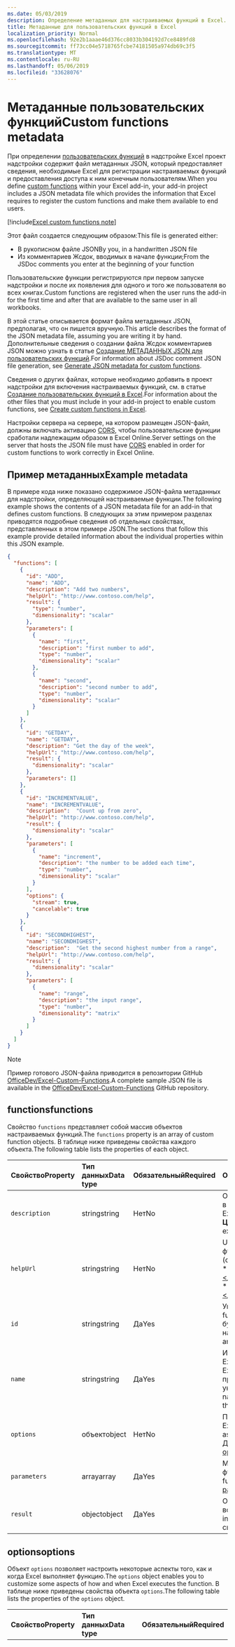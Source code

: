 ```yaml
---
ms.date: 05/03/2019
description: Определение метаданных для настраиваемых функций в Excel.
title: Метаданные для пользовательских функций в Excel
localization_priority: Normal
ms.openlocfilehash: 92e2b1aaae46d376cc8033b304192d7ce8489fd8
ms.sourcegitcommit: ff73cc04e5718765fcbe74181505a974db69c3f5
ms.translationtype: MT
ms.contentlocale: ru-RU
ms.lasthandoff: 05/06/2019
ms.locfileid: "33628076"
---
```

# <a name="custom-functions-metadata"></a><span data-ttu-id="07664-103">Метаданные пользовательских функций</span><span class="sxs-lookup"><span data-stu-id="07664-103">Custom functions metadata</span></span>

<span data-ttu-id="07664-104">При определении [пользовательских функций](custom-functions-overview.md) в надстройке Excel проект надстройки содержит файл метаданных JSON, который предоставляет сведения, необходимые Excel для регистрации настраиваемых функций и предоставления доступа к ним конечным пользователям.</span><span class="sxs-lookup"><span data-stu-id="07664-104">When you define [custom functions](custom-functions-overview.md) within your Excel add-in, your add-in project includes a JSON metadata file which provides the information that Excel requires to register the custom functions and make them available to end users.</span></span>

[!include[Excel custom functions note](../includes/excel-custom-functions-note.md)]

<span data-ttu-id="07664-105">Этот файл создается следующим образом:</span><span class="sxs-lookup"><span data-stu-id="07664-105">This file is generated either:</span></span>

- <span data-ttu-id="07664-106">В рукописном файле JSON</span><span class="sxs-lookup"><span data-stu-id="07664-106">By you, in a handwritten JSON file</span></span>
- <span data-ttu-id="07664-107">Из комментариев Жсдок, вводимых в начале функции;</span><span class="sxs-lookup"><span data-stu-id="07664-107">From the JSDoc comments you enter at the beginning of your function</span></span>

<span data-ttu-id="07664-108">Пользовательские функции регистрируются при первом запуске надстройки и после их появления для одного и того же пользователя во всех книгах.</span><span class="sxs-lookup"><span data-stu-id="07664-108">Custom functions are registered when the user runs the add-in for the first time and after that are available to the same user in all workbooks.</span></span>

<span data-ttu-id="07664-109">В этой статье описывается формат файла метаданных JSON, предполагая, что он пишется вручную.</span><span class="sxs-lookup"><span data-stu-id="07664-109">This article describes the format of the JSON metadata file, assuming you are writing it by hand.</span></span> <span data-ttu-id="07664-110">Дополнительные сведения о создании файла Жсдок комментариев JSON можно узнать в статье [Создание МЕТАДАННЫХ JSON для пользовательских функций](custom-functions-json-autogeneration.md).</span><span class="sxs-lookup"><span data-stu-id="07664-110">For information about JSDoc comment JSON file generation, see [Generate JSON metadata for custom functions](custom-functions-json-autogeneration.md).</span></span>

<span data-ttu-id="07664-111">Сведения о других файлах, которые необходимо добавить в проект надстройки для включения настраиваемых функций, см. в статье [Создание пользовательских функций в Excel](custom-functions-overview.md).</span><span class="sxs-lookup"><span data-stu-id="07664-111">For information about the other files that you must include in your add-in project to enable custom functions, see [Create custom functions in Excel](custom-functions-overview.md).</span></span>

<span data-ttu-id="07664-112">Настройки сервера на сервере, на котором размещен JSON-файл, должны включать активацию [CORS](https://developer.mozilla.org/docs/Web/HTTP/CORS), чтобы пользовательские функции сработали надлежащим образом в Excel Online.</span><span class="sxs-lookup"><span data-stu-id="07664-112">Server settings on the server that hosts the JSON file must have [CORS](https://developer.mozilla.org/docs/Web/HTTP/CORS) enabled in order for custom functions to work correctly in Excel Online.</span></span>

## <a name="example-metadata"></a><span data-ttu-id="07664-113">Пример метаданных</span><span class="sxs-lookup"><span data-stu-id="07664-113">Example metadata</span></span>

<span data-ttu-id="07664-114">В примере кода ниже показано содержимое JSON-файла метаданных для надстройки, определяющей настраиваемые функции.</span><span class="sxs-lookup"><span data-stu-id="07664-114">The following example shows the contents of a JSON metadata file for an add-in that defines custom functions.</span></span> <span data-ttu-id="07664-115">В следующих за этим примером разделах приводятся подробные сведения об отдельных свойствах, представленных в этом примере JSON.</span><span class="sxs-lookup"><span data-stu-id="07664-115">The sections that follow this example provide detailed information about the individual properties within this JSON example.</span></span>

```json
{
  "functions": [
    {
      "id": "ADD",
      "name": "ADD",
      "description": "Add two numbers",
      "helpUrl": "http://www.contoso.com/help",
      "result": {
        "type": "number",
        "dimensionality": "scalar"
      },
      "parameters": [
        {
          "name": "first",
          "description": "first number to add",
          "type": "number",
          "dimensionality": "scalar"
        },
        {
          "name": "second",
          "description": "second number to add",
          "type": "number",
          "dimensionality": "scalar"
        }
      ]
    },
    {
      "id": "GETDAY",
      "name": "GETDAY",
      "description": "Get the day of the week",
      "helpUrl": "http://www.contoso.com/help",
      "result": {
        "dimensionality": "scalar"
      },
      "parameters": []
    },
    {
      "id": "INCREMENTVALUE",
      "name": "INCREMENTVALUE", 
      "description":  "Count up from zero",
      "helpUrl": "http://www.contoso.com/help",
      "result": {
        "dimensionality": "scalar"
      },
      "parameters": [
        {
          "name": "increment",
          "description": "the number to be added each time",
          "type": "number",
          "dimensionality": "scalar"
        }
      ],
      "options": {
        "stream": true,
        "cancelable": true
      }
    },
    {
      "id": "SECONDHIGHEST",
      "name": "SECONDHIGHEST", 
      "description":  "Get the second highest number from a range",
      "helpUrl": "http://www.contoso.com/help",
      "result": {
        "dimensionality": "scalar"
      },
      "parameters": [
        {
          "name": "range",
          "description": "the input range",
          "type": "number",
          "dimensionality": "matrix"
        }
      ]
    }
  ]
}
```

> [!NOTE]
> <span data-ttu-id="07664-116">Пример готового JSON-файла приводится в репозитории GitHub [OfficeDev/Excel-Custom-Functions](https://github.com/OfficeDev/Excel-Custom-Functions/blob/master/src/functions/functions.json).</span><span class="sxs-lookup"><span data-stu-id="07664-116">A complete sample JSON file is available in the [OfficeDev/Excel-Custom-Functions](https://github.com/OfficeDev/Excel-Custom-Functions/blob/master/src/functions/functions.json) GitHub repository.</span></span>

## <a name="functions"></a><span data-ttu-id="07664-117">functions</span><span class="sxs-lookup"><span data-stu-id="07664-117">functions</span></span> 

<span data-ttu-id="07664-118">Свойство `functions` представляет собой массив объектов настраиваемых функций.</span><span class="sxs-lookup"><span data-stu-id="07664-118">The `functions` property is an array of custom function objects.</span></span> <span data-ttu-id="07664-119">В таблице ниже приведены свойства каждого объекта.</span><span class="sxs-lookup"><span data-stu-id="07664-119">The following table lists the properties of each object.</span></span>

|  <span data-ttu-id="07664-120">Свойство</span><span class="sxs-lookup"><span data-stu-id="07664-120">Property</span></span>  |  <span data-ttu-id="07664-121">Тип данных</span><span class="sxs-lookup"><span data-stu-id="07664-121">Data type</span></span>  |  <span data-ttu-id="07664-122">Обязательный</span><span class="sxs-lookup"><span data-stu-id="07664-122">Required</span></span>  |  <span data-ttu-id="07664-123">Описание</span><span class="sxs-lookup"><span data-stu-id="07664-123">Description</span></span>  |
|:-----|:-----|:-----|:-----|
|  `description`  |  <span data-ttu-id="07664-124">string</span><span class="sxs-lookup"><span data-stu-id="07664-124">string</span></span>  |  <span data-ttu-id="07664-125">Нет</span><span class="sxs-lookup"><span data-stu-id="07664-125">No</span></span>  |  <span data-ttu-id="07664-126">Описание функции, которое отображается пользователям в Excel</span><span class="sxs-lookup"><span data-stu-id="07664-126">The description of the function that end users see in Excel.</span></span> <span data-ttu-id="07664-127">(например, **преобразует значение по шкале Цельсия в температуру по шкале Фаренгейта**).</span><span class="sxs-lookup"><span data-stu-id="07664-127">For example, **Converts a Celsius value to Fahrenheit**.</span></span> |
|  `helpUrl`  |  <span data-ttu-id="07664-128">string</span><span class="sxs-lookup"><span data-stu-id="07664-128">string</span></span>  |   <span data-ttu-id="07664-129">Нет</span><span class="sxs-lookup"><span data-stu-id="07664-129">No</span></span>  |  <span data-ttu-id="07664-130">URL-адрес, по которому можно получить сведения о функции</span><span class="sxs-lookup"><span data-stu-id="07664-130">URL that provides information about the function.</span></span> <span data-ttu-id="07664-131">(отображается в области задач). Пример: **http://contoso.com/help/convertcelsiustofahrenheit.html**.</span><span class="sxs-lookup"><span data-stu-id="07664-131">(It is displayed in a task pane.) For example, **http://contoso.com/help/convertcelsiustofahrenheit.html**.</span></span> |
| `id`     | <span data-ttu-id="07664-132">string</span><span class="sxs-lookup"><span data-stu-id="07664-132">string</span></span> | <span data-ttu-id="07664-133">Да</span><span class="sxs-lookup"><span data-stu-id="07664-133">Yes</span></span> | <span data-ttu-id="07664-134">Уникальный идентификатор для функции.</span><span class="sxs-lookup"><span data-stu-id="07664-134">A unique ID for the function.</span></span> <span data-ttu-id="07664-135">Этот идентификатор может содержать только буквы, цифры и точки и не может изменяться после настройки.</span><span class="sxs-lookup"><span data-stu-id="07664-135">This ID can only contain alphanumeric characters and periods and should not be changed after it is set.</span></span> |
|  `name`  |  <span data-ttu-id="07664-136">string</span><span class="sxs-lookup"><span data-stu-id="07664-136">string</span></span>  |  <span data-ttu-id="07664-137">Да</span><span class="sxs-lookup"><span data-stu-id="07664-137">Yes</span></span>  |  <span data-ttu-id="07664-138">Имя функции, которое отображается пользователям в Excel.</span><span class="sxs-lookup"><span data-stu-id="07664-138">The name of the function that end users see in Excel.</span></span> <span data-ttu-id="07664-139">В Excel имя этой функции будет присоединено в качестве префикса пространством имен настраиваемой функции, указанным в XML-файле манифеста.</span><span class="sxs-lookup"><span data-stu-id="07664-139">In Excel, this function name will be prefixed by the custom functions namespace that's specified in the XML manifest file.</span></span> |
|  `options`  |  <span data-ttu-id="07664-140">объект</span><span class="sxs-lookup"><span data-stu-id="07664-140">object</span></span>  |  <span data-ttu-id="07664-141">Нет</span><span class="sxs-lookup"><span data-stu-id="07664-141">No</span></span>  |  <span data-ttu-id="07664-142">Позволяет настроить некоторые аспекты того, как и когда Excel выполняет функцию.</span><span class="sxs-lookup"><span data-stu-id="07664-142">Enables you to customize some aspects of how and when Excel executes the function.</span></span> <span data-ttu-id="07664-143">Дополнительные сведения см. в разделе [options](#options).</span><span class="sxs-lookup"><span data-stu-id="07664-143">See [options](#options) for details.</span></span> |
|  `parameters`  |  <span data-ttu-id="07664-144">array</span><span class="sxs-lookup"><span data-stu-id="07664-144">array</span></span>  |  <span data-ttu-id="07664-145">Да</span><span class="sxs-lookup"><span data-stu-id="07664-145">Yes</span></span>  |  <span data-ttu-id="07664-146">Массив, который определяет входные параметры для функции.</span><span class="sxs-lookup"><span data-stu-id="07664-146">Array that defines the input parameters for the function.</span></span> <span data-ttu-id="07664-147">Дополнительные сведения см. в разделе [parameters](#parameters).</span><span class="sxs-lookup"><span data-stu-id="07664-147">See [parameters](#parameters)  for details.</span></span> |
|  `result`  |  <span data-ttu-id="07664-148">object</span><span class="sxs-lookup"><span data-stu-id="07664-148">object</span></span>  |  <span data-ttu-id="07664-149">Да</span><span class="sxs-lookup"><span data-stu-id="07664-149">Yes</span></span>  |  <span data-ttu-id="07664-150">Объект, который определяет тип информации, возвращаемый функцией.</span><span class="sxs-lookup"><span data-stu-id="07664-150">Object that defines the type of information that is returned by the function.</span></span> <span data-ttu-id="07664-151">Дополнительные сведения см. в разделе [result](#result).</span><span class="sxs-lookup"><span data-stu-id="07664-151">See [result](#result) for details.</span></span> |

## <a name="options"></a><span data-ttu-id="07664-152">options</span><span class="sxs-lookup"><span data-stu-id="07664-152">options</span></span>

<span data-ttu-id="07664-153">Объект `options` позволяет настроить некоторые аспекты того, как и когда Excel выполняет функцию.</span><span class="sxs-lookup"><span data-stu-id="07664-153">The `options` object enables you to customize some aspects of how and when Excel executes the function.</span></span> <span data-ttu-id="07664-154">В таблице ниже приведены свойства объекта `options`.</span><span class="sxs-lookup"><span data-stu-id="07664-154">The following table lists the properties of the `options` object.</span></span>

|  <span data-ttu-id="07664-155">Свойство</span><span class="sxs-lookup"><span data-stu-id="07664-155">Property</span></span>  |  <span data-ttu-id="07664-156">Тип данных</span><span class="sxs-lookup"><span data-stu-id="07664-156">Data type</span></span>  |  <span data-ttu-id="07664-157">Обязательный</span><span class="sxs-lookup"><span data-stu-id="07664-157">Required</span></span>  |  <span data-ttu-id="07664-158">Описание</span><span class="sxs-lookup"><span data-stu-id="07664-158">Description</span></span>  |
|:-----|:-----|:-----|:-----|
|  `cancelable`  |  <span data-ttu-id="07664-159">boolean</span><span class="sxs-lookup"><span data-stu-id="07664-159">boolean</span></span>  |  <span data-ttu-id="07664-160">Нет</span><span class="sxs-lookup"><span data-stu-id="07664-160">No</span></span><br/><br/><span data-ttu-id="07664-161">Значение по умолчанию: `false`.</span><span class="sxs-lookup"><span data-stu-id="07664-161">Default value is `false`.</span></span>  |  <span data-ttu-id="07664-162">Если это свойство имеет значение `true`, Excel будет вызывать обработчик `onCanceled` каждый раз, когда пользователь будет предпринимать действия, которые приводят к отмене функции (например, вручную вызывает пересчет или редактирует ячейку, на которую ссылается функция).</span><span class="sxs-lookup"><span data-stu-id="07664-162">If `true`, Excel calls the `onCanceled` handler whenever the user takes an action that has the effect of canceling the function; for example, manually triggering recalculation or editing a cell that is referenced by the function.</span></span> <span data-ttu-id="07664-163">Если вы используете это свойство, Excel вызовет функцию JavaScript с дополнительным параметром `caller`.</span><span class="sxs-lookup"><span data-stu-id="07664-163">If you use this option, Excel will call the JavaScript function with an additional `caller` parameter.</span></span> <span data-ttu-id="07664-164">(***Не*** регистрируйте этот параметр в свойстве `parameters`.)</span><span class="sxs-lookup"><span data-stu-id="07664-164">(Do ***not*** register this parameter in the `parameters` property).</span></span> <span data-ttu-id="07664-165">В тексте функции обработчик необходимо назначить элементу `caller.onCanceled`.</span><span class="sxs-lookup"><span data-stu-id="07664-165">In the body of the function, a handler must be assigned to the `caller.onCanceled` member.</span></span> <span data-ttu-id="07664-166">Дополнительные сведения см. в разделе [Отмена функции](custom-functions-web-reqs.md#stream-and-cancel-functions).</span><span class="sxs-lookup"><span data-stu-id="07664-166">For more information, see [Canceling a function](custom-functions-web-reqs.md#stream-and-cancel-functions).</span></span> |
|  `requiresAddress`  | <span data-ttu-id="07664-167">boolean</span><span class="sxs-lookup"><span data-stu-id="07664-167">boolean</span></span> | <span data-ttu-id="07664-168">Нет</span><span class="sxs-lookup"><span data-stu-id="07664-168">No</span></span> <br/><br/><span data-ttu-id="07664-169">Значение по умолчанию: `false`.</span><span class="sxs-lookup"><span data-stu-id="07664-169">Default value is `false`.</span></span> | <br /><br /> <span data-ttu-id="07664-170">Если этот параметр имеет значение true, пользовательская функция может получить доступ к адресу ячейки, которая вызвала пользовательскую функцию.</span><span class="sxs-lookup"><span data-stu-id="07664-170">If true, your custom function can access the address of the cell that invoked your custom function.</span></span> <span data-ttu-id="07664-171">Чтобы получить адрес ячейки, которая вызвала пользовательскую функцию, используйте context. Address в пользовательской функции.</span><span class="sxs-lookup"><span data-stu-id="07664-171">To get the address of the cell that invoked your custom function, use context.address in your custom function.</span></span> <span data-ttu-id="07664-172">Дополнительные сведения см. в статье [Определение того, какая ячейка вызывала пользовательскую функцию](/office/dev/add-ins/excel/custom-functions-overview#determine-which-cell-invoked-your-custom-function).</span><span class="sxs-lookup"><span data-stu-id="07664-172">For more information, see [Determine which cell invoked your custom function](/office/dev/add-ins/excel/custom-functions-overview#determine-which-cell-invoked-your-custom-function).</span></span> <span data-ttu-id="07664-173">Пользовательские функции не могут быть заданы как потоковые, так и Рекуиресаддресс.</span><span class="sxs-lookup"><span data-stu-id="07664-173">Custom functions cannot be set as both streaming and requiresAddress.</span></span> <span data-ttu-id="07664-174">При использовании этого параметра параметр "Инвокатионконтекст" должен быть последним параметром, переданным в параметре.</span><span class="sxs-lookup"><span data-stu-id="07664-174">When using this option, the 'invocationContext' parameter must be the last parameter passed in options.</span></span> |
|  `stream`  |  <span data-ttu-id="07664-175">boolean</span><span class="sxs-lookup"><span data-stu-id="07664-175">boolean</span></span>  |  <span data-ttu-id="07664-176">Нет</span><span class="sxs-lookup"><span data-stu-id="07664-176">No</span></span><br/><br/><span data-ttu-id="07664-177">Значение по умолчанию: `false`.</span><span class="sxs-lookup"><span data-stu-id="07664-177">Default value is `false`.</span></span>  |  <span data-ttu-id="07664-178">Если это свойство имеет значение `true`, функция может выводить значение в ячейку несколько раз, даже если вызвана всего единожды.</span><span class="sxs-lookup"><span data-stu-id="07664-178">If `true`, the function can output repeatedly to the cell even when invoked only once.</span></span> <span data-ttu-id="07664-179">Этот параметр полезен для быстро изменяющихся источников данных, таких как цена акций.</span><span class="sxs-lookup"><span data-stu-id="07664-179">This option is useful for rapidly-changing data sources, such as a stock price.</span></span> <span data-ttu-id="07664-180">Если вы используете это свойство, Excel вызовет функцию JavaScript с дополнительным параметром `caller`.</span><span class="sxs-lookup"><span data-stu-id="07664-180">If you use this option, Excel will call the JavaScript function with an additional `caller` parameter.</span></span> <span data-ttu-id="07664-181">(***Не*** регистрируйте этот параметр в свойстве `parameters`.)</span><span class="sxs-lookup"><span data-stu-id="07664-181">(Do ***not*** register this parameter in the `parameters` property).</span></span> <span data-ttu-id="07664-182">Функция не должна содержать оператор `return`.</span><span class="sxs-lookup"><span data-stu-id="07664-182">The function should have no `return` statement.</span></span> <span data-ttu-id="07664-183">Вместо этого результирующее значение передается как аргумент метода обратного вызова `caller.setResult`.</span><span class="sxs-lookup"><span data-stu-id="07664-183">Instead, the result value is passed as the argument of the `caller.setResult` callback method.</span></span> <span data-ttu-id="07664-184">Дополнительные сведения см. в разделе [Потоковые функции](custom-functions-web-reqs.md#stream-and-cancel-functions).</span><span class="sxs-lookup"><span data-stu-id="07664-184">For more information, see [Streaming functions](custom-functions-web-reqs.md#stream-and-cancel-functions).</span></span> |
|  `volatile`  | <span data-ttu-id="07664-185">boolean</span><span class="sxs-lookup"><span data-stu-id="07664-185">boolean</span></span> | <span data-ttu-id="07664-186">Нет</span><span class="sxs-lookup"><span data-stu-id="07664-186">No</span></span> <br/><br/><span data-ttu-id="07664-187">Значение по умолчанию: `false`.</span><span class="sxs-lookup"><span data-stu-id="07664-187">Default value is `false`.</span></span> | <br /><br /> <span data-ttu-id="07664-188">Если присвоено значение `true`, функция пересчитывается при каждом выполнении пересчета в Excel, а не только при изменении зависимых значений формулы.</span><span class="sxs-lookup"><span data-stu-id="07664-188">If `true`, the function will recalculate each time Excel recalculates, instead of only when the formula's dependent values have changed.</span></span> <span data-ttu-id="07664-189">Функция не может быть одновременно потоковой и переменной.</span><span class="sxs-lookup"><span data-stu-id="07664-189">A function cannot be both streaming and volatile.</span></span> <span data-ttu-id="07664-190">Если обоим свойствам `stream` и `volatile` присвоено значение `true`, параметр переменности будет игнорироваться.</span><span class="sxs-lookup"><span data-stu-id="07664-190">If the `stream` and `volatile` properties are both set to `true`, the volatile option will be ignored.</span></span> |

## <a name="parameters"></a><span data-ttu-id="07664-191">parameters</span><span class="sxs-lookup"><span data-stu-id="07664-191">parameters</span></span>

<span data-ttu-id="07664-192">Свойство `parameters` представляет собой массив объектов параметров.</span><span class="sxs-lookup"><span data-stu-id="07664-192">The `parameters` property is an array of parameter objects.</span></span> <span data-ttu-id="07664-193">В таблице ниже приведены свойства каждого объекта.</span><span class="sxs-lookup"><span data-stu-id="07664-193">The following table lists the properties of each object.</span></span>

|  <span data-ttu-id="07664-194">Свойство</span><span class="sxs-lookup"><span data-stu-id="07664-194">Property</span></span>  |  <span data-ttu-id="07664-195">Тип данных</span><span class="sxs-lookup"><span data-stu-id="07664-195">Data type</span></span>  |  <span data-ttu-id="07664-196">Обязательный</span><span class="sxs-lookup"><span data-stu-id="07664-196">Required</span></span>  |  <span data-ttu-id="07664-197">Описание</span><span class="sxs-lookup"><span data-stu-id="07664-197">Description</span></span>  |
|:-----|:-----|:-----|:-----|
|  `description`  |  <span data-ttu-id="07664-198">string</span><span class="sxs-lookup"><span data-stu-id="07664-198">string</span></span>  |  <span data-ttu-id="07664-199">Нет</span><span class="sxs-lookup"><span data-stu-id="07664-199">No</span></span> |  <span data-ttu-id="07664-200">Описание параметра.</span><span class="sxs-lookup"><span data-stu-id="07664-200">A description of the parameter.</span></span> <span data-ttu-id="07664-201">Отображается в IntelliSense Excel.</span><span class="sxs-lookup"><span data-stu-id="07664-201">This is displayed in Excel's intelliSense.</span></span>  |
|  `dimensionality`  |  <span data-ttu-id="07664-202">string</span><span class="sxs-lookup"><span data-stu-id="07664-202">string</span></span>  |  <span data-ttu-id="07664-203">Нет</span><span class="sxs-lookup"><span data-stu-id="07664-203">No</span></span>  |  <span data-ttu-id="07664-204">Должно быть **скалярным** (значение, отличное от массива) или **матричным** (двухмерный массив).</span><span class="sxs-lookup"><span data-stu-id="07664-204">Must be either **scalar** (a non-array value) or **matrix** (a 2-dimensional array).</span></span>  |
|  `name`  |  <span data-ttu-id="07664-205">string</span><span class="sxs-lookup"><span data-stu-id="07664-205">string</span></span>  |  <span data-ttu-id="07664-206">Да</span><span class="sxs-lookup"><span data-stu-id="07664-206">Yes</span></span>  |  <span data-ttu-id="07664-207">Имя параметра.</span><span class="sxs-lookup"><span data-stu-id="07664-207">The name of the parameter.</span></span> <span data-ttu-id="07664-208">Оно отображается в IntelliSense Excel.</span><span class="sxs-lookup"><span data-stu-id="07664-208">This name is displayed in Excel's intelliSense.</span></span>  |
|  `type`  |  <span data-ttu-id="07664-209">string</span><span class="sxs-lookup"><span data-stu-id="07664-209">string</span></span>  |  <span data-ttu-id="07664-210">Нет</span><span class="sxs-lookup"><span data-stu-id="07664-210">No</span></span>  |  <span data-ttu-id="07664-211">Тип данных параметра.</span><span class="sxs-lookup"><span data-stu-id="07664-211">The data type of the parameter.</span></span> <span data-ttu-id="07664-212">Может иметь значение **boolean**, **number**, **string** или **any**, что позволяет использовать любой из трех предыдущих типов.</span><span class="sxs-lookup"><span data-stu-id="07664-212">Can be **boolean**, **number**, **string**, or **any**, which allows you to use of any of the previous three types.</span></span> <span data-ttu-id="07664-213">Если это свойство не задано, по умолчанию устанавливается тип данных **any**.</span><span class="sxs-lookup"><span data-stu-id="07664-213">If this property is not specified, the data type defaults to **any**.</span></span> |
|  `optional`  | <span data-ttu-id="07664-214">boolean</span><span class="sxs-lookup"><span data-stu-id="07664-214">boolean</span></span> | <span data-ttu-id="07664-215">Нет</span><span class="sxs-lookup"><span data-stu-id="07664-215">No</span></span> | <span data-ttu-id="07664-216">Если присвоено значение `true`, параметр не обязателен.</span><span class="sxs-lookup"><span data-stu-id="07664-216">If `true`, the parameter is optional.</span></span> |

## <a name="result"></a><span data-ttu-id="07664-217">result</span><span class="sxs-lookup"><span data-stu-id="07664-217">result</span></span>

<span data-ttu-id="07664-218">Объект `result` определяет тип информации, возвращаемый функцией.</span><span class="sxs-lookup"><span data-stu-id="07664-218">The `result` object defines the type of information that is returned by the function.</span></span> <span data-ttu-id="07664-219">В таблице ниже приведены свойства объекта `result`.</span><span class="sxs-lookup"><span data-stu-id="07664-219">The following table lists the properties of the `result` object.</span></span>

|  <span data-ttu-id="07664-220">Свойство</span><span class="sxs-lookup"><span data-stu-id="07664-220">Property</span></span>  |  <span data-ttu-id="07664-221">Тип данных</span><span class="sxs-lookup"><span data-stu-id="07664-221">Data type</span></span>  |  <span data-ttu-id="07664-222">Обязательный</span><span class="sxs-lookup"><span data-stu-id="07664-222">Required</span></span>  |  <span data-ttu-id="07664-223">Описание</span><span class="sxs-lookup"><span data-stu-id="07664-223">Description</span></span>  |
|:-----|:-----|:-----|:-----|
|  `dimensionality`  |  <span data-ttu-id="07664-224">string</span><span class="sxs-lookup"><span data-stu-id="07664-224">string</span></span>  |  <span data-ttu-id="07664-225">Нет</span><span class="sxs-lookup"><span data-stu-id="07664-225">No</span></span>  |  <span data-ttu-id="07664-226">Должно быть **скалярным** (значение, отличное от массива) или **матричным** (двухмерный массив).</span><span class="sxs-lookup"><span data-stu-id="07664-226">Must be either **scalar** (a non-array value) or **matrix** (a 2-dimensional array).</span></span> |

## <a name="next-steps"></a><span data-ttu-id="07664-227">Дальнейшие действия</span><span class="sxs-lookup"><span data-stu-id="07664-227">Next steps</span></span>
<span data-ttu-id="07664-228">Ознакомьтесь с рекомендациями [по именованию функции](custom-functions-naming.md) или [локализации функции](custom-functions-localize.md) с помощью ранее описанного рукописного метода JSON.</span><span class="sxs-lookup"><span data-stu-id="07664-228">Learn the [best practices for naming your function](custom-functions-naming.md) or discover how to [localize your function](custom-functions-localize.md) using the previously described handwritten JSON method.</span></span>

## <a name="see-also"></a><span data-ttu-id="07664-229">См. также</span><span class="sxs-lookup"><span data-stu-id="07664-229">See also</span></span>

* [<span data-ttu-id="07664-230">Автоматически создавать метаданные JSON для пользовательских функций</span><span class="sxs-lookup"><span data-stu-id="07664-230">Autogenerate JSON metadata for custom functions</span></span>](custom-functions-json-autogeneration.md)
* [<span data-ttu-id="07664-231">Параметры параметров пользовательских функций</span><span class="sxs-lookup"><span data-stu-id="07664-231">Custom functions parameter options</span></span>](custom-functions-parameter-options.md)
* [<span data-ttu-id="07664-232">Рекомендации по пользовательским функциям</span><span class="sxs-lookup"><span data-stu-id="07664-232">Custom functions best practices</span></span>](custom-functions-best-practices.md)
* [<span data-ttu-id="07664-233">Создание пользовательских функций в Excel</span><span class="sxs-lookup"><span data-stu-id="07664-233">Create custom functions in Excel</span></span>](custom-functions-overview.md)
